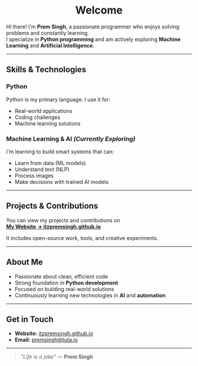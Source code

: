 <h1 align="center">Welcome</h1>

Hi there! I'm **Prem Singh**, a passionate programmer who enjoys solving problems and constantly learning.  
I specialize in **Python programming** and am actively exploring **Machine Learning** and **Artificial Intelligence**.

---

## Skills & Technologies

### Python

Python is my primary language. I use it for:

- Real-world applications  
- Coding challenges  
- Machine learning solutions  

### Machine Learning & AI *(Currently Exploring)*

I'm learning to build smart systems that can:

- Learn from data (ML models)  
- Understand text (NLP)  
- Process images  
- Make decisions with trained AI models  

---

## Projects & Contributions

You can view my projects and contributions on  
**[My Website → itzpremsingh.github.io](https://itzpremsingh.github.io/website)**

It includes open-source work, tools, and creative experiments.

---

## About Me

- Passionate about clean, efficient code  
- Strong foundation in **Python development**  
- Focused on building real-world solutions  
- Continuously learning new technologies in **AI** and **automation**

---

## Get in Touch

- **Website:** [itzpremsingh.github.io](https://itzpremsingh.github.io/website)  
- **Email:** premsingh@tuta.io

---

> _"Life is a joke"_ — **Prem Singh**
